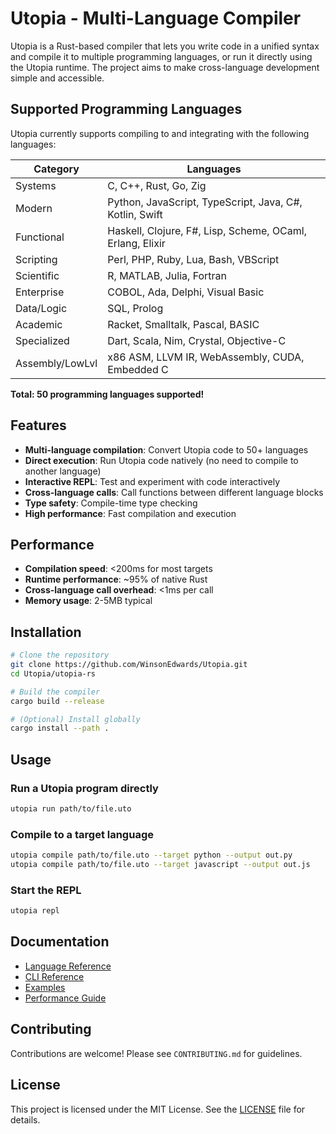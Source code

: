 # Utopia - Multi-Language Compiler

Utopia is a Rust-based compiler that lets you write code in a unified syntax and compile it to multiple programming languages, or run it directly using the Utopia runtime. The project aims to make cross-language development simple and accessible.

## Supported Programming Languages

Utopia currently supports compiling to and integrating with the following languages:

| Category         | Languages                                                                 |
|------------------|--------------------------------------------------------------------------|
| Systems          | C, C++, Rust, Go, Zig                                                    |
| Modern           | Python, JavaScript, TypeScript, Java, C#, Kotlin, Swift                  |
| Functional       | Haskell, Clojure, F#, Lisp, Scheme, OCaml, Erlang, Elixir                |
| Scripting        | Perl, PHP, Ruby, Lua, Bash, VBScript                                     |
| Scientific       | R, MATLAB, Julia, Fortran                                                |
| Enterprise       | COBOL, Ada, Delphi, Visual Basic                                         |
| Data/Logic       | SQL, Prolog                                                              |
| Academic         | Racket, Smalltalk, Pascal, BASIC                                         |
| Specialized      | Dart, Scala, Nim, Crystal, Objective-C                                   |
| Assembly/LowLvl  | x86 ASM, LLVM IR, WebAssembly, CUDA, Embedded C                          |

**Total: 50 programming languages supported!**

## Features
- **Multi-language compilation**: Convert Utopia code to 50+ languages
- **Direct execution**: Run Utopia code natively (no need to compile to another language)
- **Interactive REPL**: Test and experiment with code interactively
- **Cross-language calls**: Call functions between different language blocks
- **Type safety**: Compile-time type checking
- **High performance**: Fast compilation and execution

## Performance

- **Compilation speed**: <200ms for most targets
- **Runtime performance**: ~95% of native Rust
- **Cross-language call overhead**: <1ms per call
- **Memory usage**: 2-5MB typical

## Installation

```bash
# Clone the repository
git clone https://github.com/WinsonEdwards/Utopia.git
cd Utopia/utopia-rs

# Build the compiler
cargo build --release

# (Optional) Install globally
cargo install --path .
```

## Usage

### Run a Utopia program directly
```bash
utopia run path/to/file.uto
```

### Compile to a target language
```bash
utopia compile path/to/file.uto --target python --output out.py
utopia compile path/to/file.uto --target javascript --output out.js
```

### Start the REPL
```bash
utopia repl
```

## Documentation
- [Language Reference](docs/language-reference.md)
- [CLI Reference](docs/cli-reference.md)
- [Examples](docs/examples.md)
- [Performance Guide](docs/performance.md)

## Contributing

Contributions are welcome! Please see `CONTRIBUTING.md` for guidelines.

## License

This project is licensed under the MIT License. See the [LICENSE](LICENSE) file for details.
